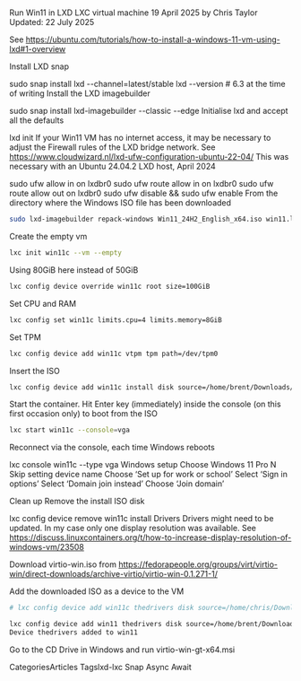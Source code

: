 # **[](https://christaylordeveloper.co.uk/articles/run-win11-in-lxd-lxc-virtual-machine/)**

Run Win11 in LXD LXC virtual machine
19 April 2025 by Chris Taylor
Updated: 22 July 2025

See <https://ubuntu.com/tutorials/how-to-install-a-windows-11-vm-using-lxd#1-overview>

Install LXD snap

sudo snap install lxd --channel=latest/stable
lxd --version # 6.3 at the time of writing
Install the LXD imagebuilder

sudo snap install lxd-imagebuilder --classic --edge
Initialise lxd and accept all the defaults

lxd init
If your Win11 VM has no internet access, it may be necessary to adjust the Firewall rules of the LXD bridge network.
See <https://www.cloudwizard.nl/lxd-ufw-configuration-ubuntu-22-04/>
This was necessary with an Ubuntu 24.04.2 LXD host, April 2024

sudo ufw allow in on lxdbr0
sudo ufw route allow in on lxdbr0
sudo ufw route allow out on lxdbr0
sudo ufw disable && sudo ufw enable
From the directory where the Windows ISO file has been downloaded

```bash
sudo lxd-imagebuilder repack-windows Win11_24H2_English_x64.iso win11.lxd.iso
```

Create the empty vm

```bash
lxc init win11c --vm --empty
```

Using 80GiB here instead of 50GiB

```bash
lxc config device override win11c root size=100GiB
```

Set CPU and RAM

```bash
lxc config set win11c limits.cpu=4 limits.memory=8GiB
```

Set TPM

```bash
lxc config device add win11c vtpm tpm path=/dev/tpm0
```

Insert the ISO

```bash
lxc config device add win11c install disk source=/home/brent/Downloads/win11.lxd.iso boot.priority=10
```

Start the container. Hit Enter key (immediately) inside the console (on this first occasion only) to boot from the ISO

```bash
lxc start win11c --console=vga
```

Reconnect via the console, each time Windows reboots

lxc console win11c --type vga
Windows setup
Choose Windows 11 Pro N
Skip setting device name
Choose ‘Set up for work or school’
Select ‘Sign in options’
Select ‘Domain join instead’
Choose ‘Join domain’

Clean up
Remove the install ISO disk

lxc config device remove win11c install
Drivers
Drivers might need to be updated. In my case only one display resolution was available. See <https://discuss.linuxcontainers.org/t/how-to-increase-display-resolution-of-windows-vm/23508>

Download virtio-win.iso from <https://fedorapeople.org/groups/virt/virtio-win/direct-downloads/archive-virtio/virtio-win-0.1.271-1/>

Add the downloaded ISO as a device to the VM

```bash
# lxc config device add win11c thedrivers disk source=/home/chris/Downloads/virtio-win-0.1.271.iso

lxc config device add win11 thedrivers disk source=/home/brent/Downloads/virtio-win-0.1.271.iso
Device thedrivers added to win11

```

Go to the CD Drive in Windows and run virtio-win-gt-x64.msi

CategoriesArticles
Tagslxd-lxc
Snap
Async Await
